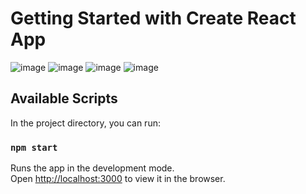 # Getting Started with Create React App

![image](https://github.com/user-attachments/assets/a92c39fd-c09f-4a1f-b9c6-a206fb4f47d2)
![image](https://github.com/user-attachments/assets/9bacd2aa-5734-49e6-932e-25e9843a8bb9)
![image](https://github.com/user-attachments/assets/eda03773-d577-4625-b82e-8ad9eff6e6fc)
![image](https://github.com/user-attachments/assets/c713c98e-f6b9-4bf9-be15-e16123bee6b3)


## Available Scripts

In the project directory, you can run:

### `npm start`

Runs the app in the development mode.\
Open [http://localhost:3000](http://localhost:3000) to view it in the browser.


